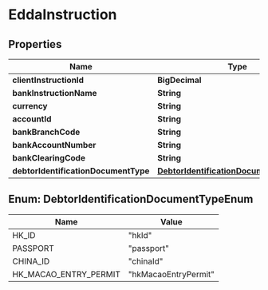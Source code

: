 

# EddaInstruction


## Properties

| Name | Type | Description | Notes |
|------------ | ------------- | ------------- | -------------|
|**clientInstructionId** | **BigDecimal** |  |  |
|**bankInstructionName** | **String** |  |  |
|**currency** | **String** |  |  |
|**accountId** | **String** |  |  |
|**bankBranchCode** | **String** |  |  |
|**bankAccountNumber** | **String** |  |  |
|**bankClearingCode** | **String** |  |  |
|**debtorIdentificationDocumentType** | [**DebtorIdentificationDocumentTypeEnum**](#DebtorIdentificationDocumentTypeEnum) |  |  |



## Enum: DebtorIdentificationDocumentTypeEnum

| Name | Value |
|---- | -----|
| HK_ID | &quot;hkId&quot; |
| PASSPORT | &quot;passport&quot; |
| CHINA_ID | &quot;chinaId&quot; |
| HK_MACAO_ENTRY_PERMIT | &quot;hkMacaoEntryPermit&quot; |



